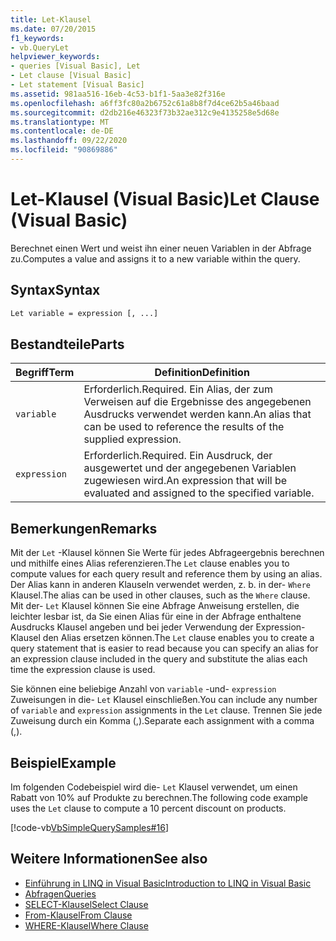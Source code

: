 ```yaml
---
title: Let-Klausel
ms.date: 07/20/2015
f1_keywords:
- vb.QueryLet
helpviewer_keywords:
- queries [Visual Basic], Let
- Let clause [Visual Basic]
- Let statement [Visual Basic]
ms.assetid: 981aa516-16eb-4c53-b1f1-5aa3e82f316e
ms.openlocfilehash: a6ff3fc80a2b6752c61a8b8f7d4ce62b5a46baad
ms.sourcegitcommit: d2db216e46323f73b32ae312c9e4135258e5d68e
ms.translationtype: MT
ms.contentlocale: de-DE
ms.lasthandoff: 09/22/2020
ms.locfileid: "90869886"
---
```

# <a name="let-clause-visual-basic"></a><span data-ttu-id="b3986-102">Let-Klausel (Visual Basic)</span><span class="sxs-lookup"><span data-stu-id="b3986-102">Let Clause (Visual Basic)</span></span>

<span data-ttu-id="b3986-103">Berechnet einen Wert und weist ihn einer neuen Variablen in der Abfrage zu.</span><span class="sxs-lookup"><span data-stu-id="b3986-103">Computes a value and assigns it to a new variable within the query.</span></span>  
  
## <a name="syntax"></a><span data-ttu-id="b3986-104">Syntax</span><span class="sxs-lookup"><span data-stu-id="b3986-104">Syntax</span></span>  
  
```vb  
Let variable = expression [, ...]  
```  
  
## <a name="parts"></a><span data-ttu-id="b3986-105">Bestandteile</span><span class="sxs-lookup"><span data-stu-id="b3986-105">Parts</span></span>  
  
|<span data-ttu-id="b3986-106">Begriff</span><span class="sxs-lookup"><span data-stu-id="b3986-106">Term</span></span>|<span data-ttu-id="b3986-107">Definition</span><span class="sxs-lookup"><span data-stu-id="b3986-107">Definition</span></span>|  
|---|---|  
|`variable`|<span data-ttu-id="b3986-108">Erforderlich.</span><span class="sxs-lookup"><span data-stu-id="b3986-108">Required.</span></span> <span data-ttu-id="b3986-109">Ein Alias, der zum Verweisen auf die Ergebnisse des angegebenen Ausdrucks verwendet werden kann.</span><span class="sxs-lookup"><span data-stu-id="b3986-109">An alias that can be used to reference the results of the supplied expression.</span></span>|  
|`expression`|<span data-ttu-id="b3986-110">Erforderlich.</span><span class="sxs-lookup"><span data-stu-id="b3986-110">Required.</span></span> <span data-ttu-id="b3986-111">Ein Ausdruck, der ausgewertet und der angegebenen Variablen zugewiesen wird.</span><span class="sxs-lookup"><span data-stu-id="b3986-111">An expression that will be evaluated and assigned to the specified variable.</span></span>|  
  
## <a name="remarks"></a><span data-ttu-id="b3986-112">Bemerkungen</span><span class="sxs-lookup"><span data-stu-id="b3986-112">Remarks</span></span>  

 <span data-ttu-id="b3986-113">Mit der `Let` -Klausel können Sie Werte für jedes Abfrageergebnis berechnen und mithilfe eines Alias referenzieren.</span><span class="sxs-lookup"><span data-stu-id="b3986-113">The `Let` clause enables you to compute values for each query result and reference them by using an alias.</span></span> <span data-ttu-id="b3986-114">Der Alias kann in anderen Klauseln verwendet werden, z. b. in der- `Where` Klausel.</span><span class="sxs-lookup"><span data-stu-id="b3986-114">The alias can be used in other clauses, such as the `Where` clause.</span></span> <span data-ttu-id="b3986-115">Mit der- `Let` Klausel können Sie eine Abfrage Anweisung erstellen, die leichter lesbar ist, da Sie einen Alias für eine in der Abfrage enthaltene Ausdrucks Klausel angeben und bei jeder Verwendung der Expression-Klausel den Alias ersetzen können.</span><span class="sxs-lookup"><span data-stu-id="b3986-115">The `Let` clause enables you to create a query statement that is easier to read because you can specify an alias for an expression clause included in the query and substitute the alias each time the expression clause is used.</span></span>  
  
 <span data-ttu-id="b3986-116">Sie können eine beliebige Anzahl von `variable` -und- `expression` Zuweisungen in die- `Let` Klausel einschließen.</span><span class="sxs-lookup"><span data-stu-id="b3986-116">You can include any number of `variable` and `expression` assignments in the `Let` clause.</span></span> <span data-ttu-id="b3986-117">Trennen Sie jede Zuweisung durch ein Komma (,).</span><span class="sxs-lookup"><span data-stu-id="b3986-117">Separate each assignment with a comma (,).</span></span>  
  
## <a name="example"></a><span data-ttu-id="b3986-118">Beispiel</span><span class="sxs-lookup"><span data-stu-id="b3986-118">Example</span></span>  

 <span data-ttu-id="b3986-119">Im folgenden Codebeispiel wird die- `Let` Klausel verwendet, um einen Rabatt von 10% auf Produkte zu berechnen.</span><span class="sxs-lookup"><span data-stu-id="b3986-119">The following code example uses the `Let` clause to compute a 10 percent discount on products.</span></span>  
  
 [!code-vb[VbSimpleQuerySamples#16](~/samples/snippets/visualbasic/VS_Snippets_VBCSharp/VbSimpleQuerySamples/VB/QuerySamples1.vb#16)]  
  
## <a name="see-also"></a><span data-ttu-id="b3986-120">Weitere Informationen</span><span class="sxs-lookup"><span data-stu-id="b3986-120">See also</span></span>

- [<span data-ttu-id="b3986-121">Einführung in LINQ in Visual Basic</span><span class="sxs-lookup"><span data-stu-id="b3986-121">Introduction to LINQ in Visual Basic</span></span>](../../programming-guide/language-features/linq/introduction-to-linq.md)
- [<span data-ttu-id="b3986-122">Abfragen</span><span class="sxs-lookup"><span data-stu-id="b3986-122">Queries</span></span>](index.md)
- [<span data-ttu-id="b3986-123">SELECT-Klausel</span><span class="sxs-lookup"><span data-stu-id="b3986-123">Select Clause</span></span>](select-clause.md)
- [<span data-ttu-id="b3986-124">From-Klausel</span><span class="sxs-lookup"><span data-stu-id="b3986-124">From Clause</span></span>](from-clause.md)
- [<span data-ttu-id="b3986-125">WHERE-Klausel</span><span class="sxs-lookup"><span data-stu-id="b3986-125">Where Clause</span></span>](where-clause.md)
